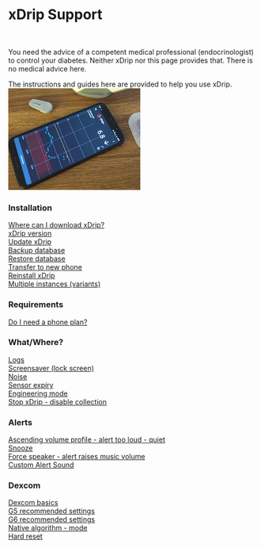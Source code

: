 # xDrip Support  
  
<br/>  
  
You need the advice of a competent medical professional (endocrinologist) to control your diabetes. Neither xDrip nor this page provides that. There is no medical advice here.  

The instructions and guides here are provided to help you use xDrip.  
![](./images/xDinaction.png)  
  
  
### Installation  
[Where can I download xDrip?](./docs/Download-xDrip.md)  
[xDrip version](./docs/xDrip-Version.md)  
[Update xDrip](./docs/Updates.md)  
[Backup database](./docs/Backup-Database.md)  
[Restore database](./docs/Restore-Database.md)  
[Transfer to new phone](./docs/New-Phone.md)  
[Reinstall xDrip](./docs/Reinstall.md)  
[Multiple instances (variants)](./docs/Variants.md)  
  
### Requirements  
[Do I need a phone plan?](./docs/Smartphone-Requirements.md)  
  
### What/Where?  
[Logs](./docs/Logs.md)  
[Screensaver (lock screen)](./docs/Screensaver.md)  
[Noise](./docs/Noise.md)  
[Sensor expiry](./docs/Sensor-Expiry.md)  
[Engineering mode](./docs/Engineering-Mode.md)  
[Stop xDrip - disable collection](./docs/Stop-xDrip.md)  
  
### Alerts  
[Ascending volume profile - alert too loud - quiet](./docs/Ascending-volume-profile.md)  
[Snooze](./docs/Snooze.md)  
[Force speaker - alert raises music volume](./docs/Force-Speaker.md)  
[Custom Alert Sound](./docs/Custom-Alert-Sound.md)  
  
### Dexcom  
[Dexcom basics](./docs/Dexcom-Basics.md)  
[G5 recommended settings](./docs/G5-Recommended-Settings.md)  
[G6 recommended settings](./docs/G6-Recommended-Settings.md)  
[Native algorithm - mode](./docs/Native-Algorithm.md)  
[Hard reset](./docs/Hard-Reset.md)  

